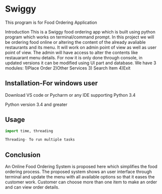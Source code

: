 # Swiggy

This program is for Food Ordering Application

Introduction 
This is a Swiggy food ordering app which is built using python program which works on terminal/command prompt. In this project we will be ordering food online or altering the content of the already avaliable restaurants and its menu. It will work on admin point of view as well as user point of view. The admin will have access to alter the contents like restauarant menu details. For now it is only done through console, in updated versions it can be modified using UI part and database.
We have 3 modules:
1)Place Order
2)Other Services
3) Search Item
4)Exit


## Installation-For windows user

Download VS code or Pycharm or any IDE supporting Python 3.4

Python version 3.4 and greater

## Usage

```python
import time, threading

Threading- To run multiple tasks

```
## Conclusion
An Online Food Ordering System is proposed here which simplifies the food ordering process. The proposed system shows an user interface through terminal and update the menu with all available options so that it eases the customer work. Customer can choose more than one item to make an order and can view order details.
